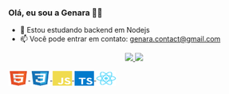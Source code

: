 ### Olá, eu sou a Genara 👋😁


<!-- - 🔭 Estou trabalhando com front-end -->
- 🌱 Estou estudando backend em Nodejs 
- 📫 Você pode entrar em contato: genara.contact@gmail.com

<div align= "center">
  <a href="https://github.com/GenaraSousa">
  <img height="180em" src="https://github-readme-stats.vercel.app/api?username=GenaraSousa&show_icons=true&theme=dracula&include_all_commits=true&count_private=true"/>
  <img height="180em" src="https://github-readme-stats.vercel.app/api/top-langs/?username=GenaraSousa&layout=compact&langs_count=7&theme=dracula"/>
</div>
  <div style="display: inline_block"><br>
  <img align="center" alt="ge-HTML" height="30" width="40" src="https://raw.githubusercontent.com/devicons/devicon/master/icons/html5/html5-original.svg">
  <img align="center" alt="ge-CSS" height="30" width="40" src="https://raw.githubusercontent.com/devicons/devicon/master/icons/css3/css3-original.svg">
  <img align="center" alt="ge-Js" height="30" width="40" src="https://raw.githubusercontent.com/devicons/devicon/master/icons/javascript/javascript-plain.svg">
  <img align="center" alt="ge-Ts" height="30" width="40" src="https://raw.githubusercontent.com/devicons/devicon/master/icons/typescript/typescript-plain.svg">
  <img align="center" alt="ge-React" height="30" width="40" src="https://raw.githubusercontent.com/devicons/devicon/master/icons/react/react-original.svg">

</div>
